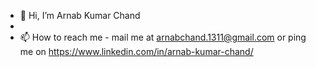 - 👋 Hi, I’m Arnab Kumar Chand
- 
- 📫 How to reach me - mail me at arnabchand.1311@gmail.com
                      or ping me on  https://www.linkedin.com/in/arnab-kumar-chand/ 


<!---
Arnab1311/Arnab1311 is a ✨ special ✨ repository because its `README.md` (this file) appears on your GitHub profile.
You can click the Preview link to take a look at your changes.
--->
